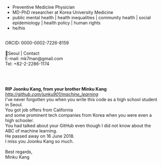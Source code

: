 - Preventive Medicine Physician <br/>
- MD-PhD researcher at Korea University Medicine <br/>
- public mental health | health inequalities | community health | social epidemiology | health policy | human rights <br/>
- he/his <br/>
<br/>
ORCID: 0000-0002-7226-8159
<br/>
<br/>
📍Seoul | Contact <br/>
E-mail: mk7man@gmail.com <br/>
Tel: +82-2-2286-1174

<!---
Kaangminku/Kaangminku is a ✨ special ✨ repository because its `README.md` (this file) appears on your GitHub profile.
You can click the Preview link to take a look at your changes.
--->

<br/>
<br/>
<br/>
<br/>

**RIP Joonku Kang, from your brother Minku Kang**
<br/>
_http://github.com/junku901/machine_learning_
<br/>
I've never forgotten you when you write this code as a high school student in Seoul.
<br/>
You got job offers from California <br/>
and some prominent tech companies from Korea when you were even a high schooler.
<br/>
You had talked about your GitHub even though I did not know about the ABC of machine learning.
<br/>
He passed away on 16 June 2018. <br/>
I miss you Joonku Kang so much.<br/>
<br/>
Best regards,<br/>
Minku Kang<br/>
